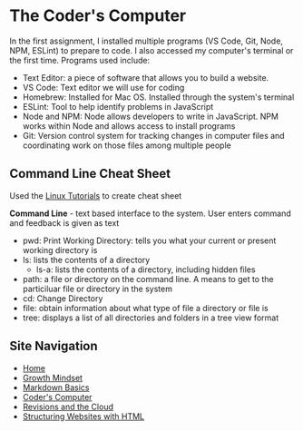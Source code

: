 # The Coder's Computer 

In the first assignment, I installed multiple programs (VS Code, Git, Node, NPM, ESLint) to prepare to code. I also accessed my computer's terminal or the first time. Programs used include: 

* Text Editor: a piece of software that allows you to build a website. 
* VS Code: Text editor we will use for coding 
* Homebrew: Installed for Mac OS. Installed through the system's terminal
* ESLint: Tool to help identify problems in JavaScript 
* Node and NPM: Node allows developers to write in JavaScript. NPM works within Node and allows access to install programs 
* Git: Version control system for tracking changes in computer files and coordinating work on those files among multiple people

## Command Line Cheat Sheet
Used the [Linux Tutorials](https://ryanstutorials.net/linuxtutorial/) to create cheat sheet

**Command Line** - text based interface to the system. User enters command and feedback is given as text 
- pwd: Print Working Directory: tells you what your current or present working directory is
- ls:  lists the contents of a directory 
  - ls-a: lists the contents of a directory, including hidden files 
- path: a file or directory on the command line. A means to get to the particiluar file or directory in the system
- cd: Change Directory  
- file: obtain information about what type of file a directory or file is 
- tree: displays a list of all directories and folders in a tree view format 

## Site Navigation
- [Home](https://alison-mohr.github.io/learning-journal/)
- [Growth Mindset](https://alison-mohr.github.io/learning-journal/Growth_Mindset.html)
- [Markdown Basics](https://alison-mohr.github.io/learning-journal/Learning_Markdown.html)
- [Coder's Computer](https://alison-mohr.github.io/learning-journal/Coders_Computer.html) 
- [Revisions and the Cloud](https://alison-mohr.github.io/learning-journal/Revisions.html) 
- [Structuring Websites with HTML](https://alison-mohr.github.io/learning-journal/using_html.html)


